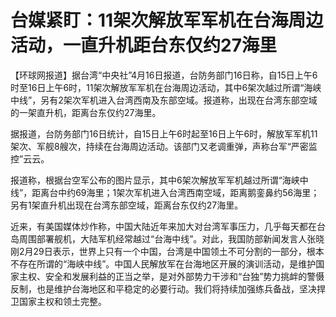 # 台媒紧盯：11架次解放军军机在台海周边活动，一直升机距台东仅约27海里

【环球网报道】据台湾“中央社”4月16日报道，台防务部门16日称，自15日上午6时至16日上午6时，11架次解放军军机在台海周边活动，其中6架次越过所谓“海峡中线”，另有2架次军机进入台湾西南及东部空域。报道称，出现在台湾东部空域的一架直升机，距离台东仅约27海里。

据报道，台防务部门16日统计，自15日上午6时起至16日上午6时，解放军军机11架次、军舰8艘次，持续在台海周边活动。该部门又老调重弹，声称台军“严密监控”云云。

报道称，根据台空军公布的图片显示，其中6架次解放军军机越过所谓“海峡中线”，距离台中约69海里；1架次军机进入台湾西南空域，距离鹅銮鼻约56海里；另有1架直升机出现在台湾东部空域，距离台东仅约27海里。

近来，有美国媒体炒作称，中国大陆近年来加大对台湾军事压力，几乎每天都在台岛周围部署舰机，大陆军机经常越过“台海中线”。对此，我国防部新闻发言人张晓刚2月29日表示，世界上只有一个中国，台湾是中国领土不可分割的一部分，根本不存在所谓的“海峡中线”。中国人民解放军在台海地区开展的演训活动，是维护国家主权、安全和发展利益的正当之举，是对外部势力干涉和“台独”势力挑衅的警慑反制，也是维护台海地区和平稳定的必要行动。我们将持续加强练兵备战，坚决捍卫国家主权和领土完整。

